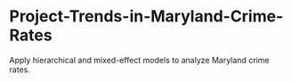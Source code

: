 # Project-Trends-in-Maryland-Crime-Rates
Apply hierarchical and mixed-effect models to analyze Maryland crime rates.
